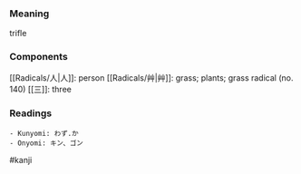 ### Meaning

trifle

### Components

[[Radicals/人|人]]: person [[Radicals/艸|艸]]: grass; plants; grass radical (no. 140) [[三]]: three

### Readings

```
- Kunyomi: わず.か
- Onyomi: キン、ゴン
```

#kanji